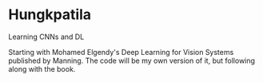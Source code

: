 # Hungkpatila
Learning CNNs and DL

Starting with Mohamed Elgendy's Deep Learning for Vision Systems published by Manning. The code will be my own version of it, but following along with the book.